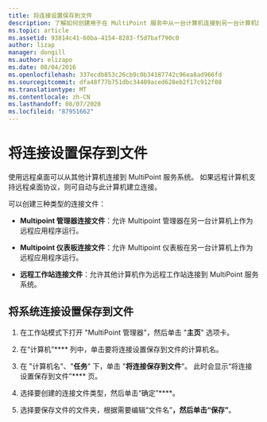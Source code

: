 ```yaml
---
title: 将连接设置保存到文件
description: 了解如何创建用于在 MultiPoint 服务中从一台计算机连接到另一台计算机的连接文件
ms.topic: article
ms.assetid: 93814c41-60ba-4154-8283-f5d7baf790c0
author: lizap
manager: dongill
ms.author: elizapo
ms.date: 08/04/2016
ms.openlocfilehash: 337ecdb853c26cb9c0b34187742c96ea8ad966fd
ms.sourcegitcommit: dfa48f77b751dbc34409aced628eb2f17c912f08
ms.translationtype: MT
ms.contentlocale: zh-CN
ms.lasthandoff: 08/07/2020
ms.locfileid: "87951662"
---
```

# <a name="save-connection-settings-to-file"></a>将连接设置保存到文件
使用远程桌面可以从其他计算机连接到 MultiPoint 服务系统。 如果远程计算机支持远程桌面协议，则可自动与此计算机建立连接。

可以创建三种类型的连接文件：

- **Multipoint 管理器连接文件**：允许 Multipoint 管理器在另一台计算机上作为远程应用程序运行。

- **Multipoint 仪表板连接文件**：允许 Multipoint 仪表板在另一台计算机上作为远程应用程序运行。

- **远程工作站连接文件**：允许其他计算机作为远程工作站连接到 MultiPoint 服务系统。

## <a name="to-save-system-connection-settings-to-a-file"></a>将系统连接设置保存到文件

1.  在工作站模式下打开 "MultiPoint 管理器"，然后单击 "**主页**" 选项卡。

2.  在“计算机”**** 列中，单击要将连接设置保存到文件的计算机名。

3.  在 "计算机名"、"**任务**" 下，单击 "**将连接保存到文件**"。 此时会显示“将连接设置保存到文件”**** 页。

4.  选择要创建的连接文件类型，然后单击“确定”****。

5.  选择要保存文件的文件夹，根据需要编辑“文件名”****，然后单击“保存”****。